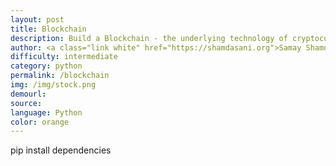 ```yaml
---
layout: post
title: Blockchain
description: Build a Blockchain - the underlying technology of cryptocurrencies
author: <a class="link white" href="https://shamdasani.org">Samay Shamdasani</a>
difficulty: intermediate
category: python
permalink: /blockchain
img: /img/stock.png
demourl:
source:
language: Python
color: orange
---
```


pip install dependencies
